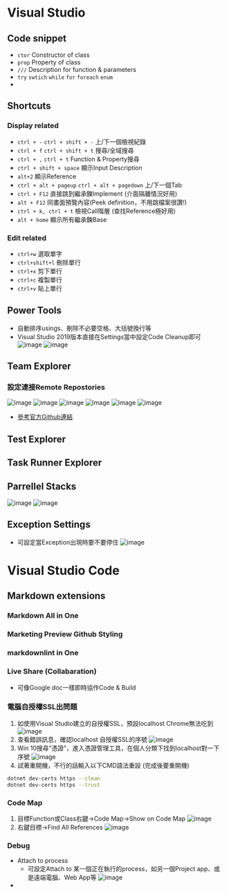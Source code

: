 # Visual Studio

## Code snippet

* `ctor` Constructor of class
* `prop` Property of class
* `///` Description for function & parameters
* `try` `swtich` `while` `for` `foreach`  `enum`
* 

## Shortcuts

### Display related

* `ctrl + -` `ctrl + shift + -` 上/下一個檢視紀錄
* `ctrl + f` `ctrl + shift + t` 搜尋/全域搜尋
* `ctrl + ,` `ctrl + t` Function & Property搜尋
* `ctrl + shift + space` 顯示Input Description
* `alt+2` 顯示Reference
* `ctrl + alt + pageup` `ctrl + alt + pagedown` 上/下一個Tab
* `ctrl + F12` 直接跳到繼承鍊Implement (介面隔離情況好用)
* `alt + F12` 同畫面預覽內容(Peek definition，不用跳檔案很讚!)
* `ctrl + k, ctrl + t` 檢視Call階層 (查找Reference極好用)
* `alt + home` 顯示所有繼承鍊Base

### Edit related

* `ctrl+w` 選取單字
* `ctrl+shift+l` 刪除單行
* `ctrl+x` 剪下單行
* `ctrl+c` 複製單行
* `ctrl+v` 貼上單行

## Power Tools

* 自動排序usings、刪除不必要空格、大括號換行等
* Visual Studio 2019版本直接在Settings當中設定Code Cleanup即可
![image](./images/VisualStudio/3.png)
![image](./images/VisualStudio/4.png)

## Team Explorer

### 設定連接Remote Repostories
![image](./images/VisualStudio/5.png)
![image](./images/VisualStudio/6.png)
![image](./images/VisualStudio/7.png)
![image](./images/VisualStudio/8.png)
![image](./images/VisualStudio/9.png)
![image](./images/VisualStudio/10.png)

* [參考官方Github連結](https://github.com/github/VisualStudio/blob/master/docs/using/reviewing-a-pull-request-in-visual-studio.md)

## Test Explorer

## Task Runner Explorer

## Parrellel Stacks

![image](./images/VisualStudio/1.png)
![image](./images/VisualStudio/2.png)

## Exception Settings

* 可設定當Exception出現時要不要停住
![image](./images/VisualStudio/5.png)

# Visual Studio Code

## Markdown extensions

### Markdown All in One

### Marketing Preview Github Styling

### markdownlint in One

### Live Share (Collabaration)
* 可像Google doc一樣即時協作Code & Build
### 電腦自授權SSL出問題

1. 如使用Visual Studio建立的自授權SSL，預設localhost Chrome無法吃到
![image](./images/VisualStudio/11.png)
2. 查看錯誤訊息，確認localhost 自授權SSL的序號
![image](./images/VisualStudio/12.png)
3. Win 10搜尋"憑證"，進入憑證管理工具，在個人分類下找到localhost對一下序號
![image](./images/VisualStudio/13.png)
4. 試著重開機，不行的話輸入以下CMD語法重設 (完成後要重開機)

```Bash
dotnet dev-certs https --clean
dotnet dev-certs https --trust
```

### Code Map

1. 目標Function或Class右鍵→Code Map→Show on Code Map
    ![image](./images/VisualStudio/15.png)
2. 右鍵目標→Find All References
    ![image](./images/VisualStudio/16.png)

### Debug

- Attach to process
  - 可設定Attach to 某一個正在執行的process，如另一個Project app、或是遠端電腦、Web App等
    ![image](./images/VisualStudio/17.png)
- 